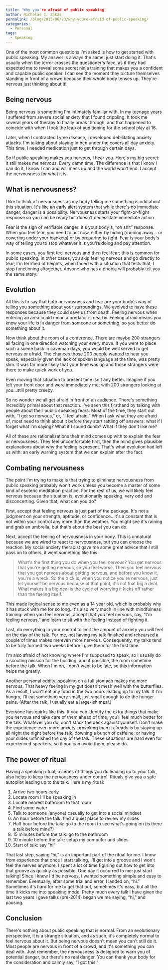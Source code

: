 ```yaml
---
title: 'Why you're afraid of public speaking'
author: Nicholas C. Zakas
permalink: /blog/2015/06/23/why-youre-afraid-of-public-speaking/
categories:
  - Personal
tags:
  - Speaking
---
```

One of the most common questions I'm asked is how to get started with public speaking. My answer is always the same: just start doing it. That's usually when the terror crosses the questioner's face, as if they had expected me to reveal some secret ninja training that makes you a confident and capable public speaker. I can see the moment they picture themselves standing in front of a crowd because their whole body tenses up. They're nervous just thinking about it!

## Being nervous

Being nervous is something I'm intimately familiar with. In my teenage years I suffered from severe social anxiety that I found crippling. It took me several years of therapy to finally break through, and that happened to coincide with when I took the leap of auditioning for the school play at 16.

Later, when I contracted Lyme disease, I developed debilitating anxiety attacks. I'm talking about staying in bed under the covers all day anxiety. This time, I needed medication just to get through certain days.

So if public speaking makes you nervous, I hear you. Here's my big secret: it still makes me nervous. Every damn time. The difference is that I know I can do it, I know I can and will mess up and the world won't end. I accept the nervousness for what it is.

## What is nervousness?

I like to think of nervousness as my body telling me something is odd about this situation. It's like an early alert system that while there's no immediate danger, danger is a possibility. Nervousness starts your fight-or-flight response so you can be ready but doesn't necessitate immediate action.

Fear is the sign of verifiable danger. It's your body's, &#8220;oh shit&#8221; response. When you feel fear, you need to act now, either by hiding (running away&#8230; or cowering under your blankets) or by preparing to fight. Fear is your body's way of telling you to stop whatever it is you're doing and pay attention.

In some cases, you first feel nervous and then feel fear; this is common for public speaking. In other cases, you skip feeling nervous and go directly to fear; I'm terrified of heights, when faced with a situation that tests that, I stop functioning altogether. Anyone who has a phobia will probably tell you the same story.

## Evolution

All this is to say that both nervousness and fear are your body's way of telling you something about your surroundings. We evolved to have these responses because they could save us from death. Feeling nervous when entering an area could mean a predator is nearby. Feeling afraid means you know your life is in danger from someone or something, so you better do something about it.

Now think about the room of a conference. There are maybe 200 strangers all facing in one direction watching your every move. If you were to place such a scene back in caveman days, you would be well served to get nervous or afraid. The chances those 200 people wanted to hear you speak, especially given the lack of spoken language at the time, was pretty slim. It was far more likely that your time was up and those strangers were there to make quick work of you.

Even moving that situation to present time isn't any better. Imagine if you left your front door and were immediately met with 200 strangers looking at you&#8230;still pretty creepy.

So no wonder we all get afraid in front of an audience. There's something incredibly primal about that reaction. I've seen this firsthand by talking with people about their public speaking fears. Most of the time, they start out with, &#8220;I get so nervous,&#8221; or, &#8220;I feel afraid.&#8221; When I ask what they are afraid of, most need to think about it before they start rattling off answers: what if I forget what I'm saying? What if I sound dumb? What if they don't like me?

All of these are rationalizations their mind comes up with to explain the fear or nervousness. They feel uncomfortable first, then the mind gives plausible explanations about why the feeling is present. That's what evolution had left us with: an early warning system that we can explain after the fact.

## Combating nervousness

The point I'm trying to make is that trying to eliminate nervousness from public speaking probably won't work unless you become a master of some kind of esoteric meditation practice. For the rest of us, we will likely feel nervous because the situation is, evolutionarily speaking, very odd and disconcerting. Given that, what can you do?

First, accept that feeling nervous is just part of the package. It's not a judgment on your strength, aptitude, or confidence&#8230;it's a constant that is not within your control any more than the weather. You might see it's raining and grab an umbrella, but that's about the best you can do.

Next, accept the feeling of nervousness in your body. This is unnatural because we are wired to react to nervousness, but you can choose the reaction. My social anxiety therapist gave me some great advice that I still pass on to others, it went something like this:

> What's the first thing you do when you feel nervous? You get nervous that you're getting nervous, so you feel worse. Then you feel nervous that you got nervous about getting nervous, and before you know it, you're a wreck. So the trick is, when you notice you're nervous, just let yourself be nervous because at that point, it's not that big a deal. What makes it a big deal is the cycle of worrying it kicks off rather than the feeling itself.

This made logical sense to me even as a 14 year old, which is probably why it has stuck with me for so long. It's also very much in line with mindfulness training: when you feel nervous, accept that you feel nervous, say, &#8220;I'm feeling nervous,&#8221; and learn to sit with the feeling instead of fighting it.

Last, do everything in your control to limit the amount of anxiety you will feel on the day of the talk. For me, not having my talk finished and rehearsed a couple of times makes me even more nervous. Consequently, my talks tend to be fully formed two weeks before I give them for the first time.

I'm also afraid of not knowing where I'm supposed to speak, so I usually do a scouting mission for the building, and if possible, the room sometime before the talk. When I'm on, I don't want to be late, so this information helps me greatly.

Another personal oddity: speaking on a full stomach makes me more nervous. That heavy feeling in my gut doesn't mesh well with the butterflies. As a result, I won't eat any food in the two hours leading up to my talk. If I'm hungry, I'll eat something very small, just small enough to do the hunger pains. (After the talk, I usually eat a large-ish meal.)

Everyone has quirks like this. If you can identify the extra things that make you nervous and take care of them ahead of time, you'll feel much better for the talk. Whatever you do, don't stack the deck against yourself. Don't make the experience even more anxiety-provoking than it already is by staying up all night the night before the talk, downing a bunch of caffeine, or having your slides unfinished the day of the talk. These situations are hard even for experienced speakers, so if you can avoid them, please do.

## The power of ritual

Having a speaking ritual, a series of things you do leading up to your talk, also helps to keep the nervousness under control. Rituals give you a safe autopilot leading up to the talk. Here's my ritual:

  1. Arrive two hours early
  2. Locate room I'll be speaking in
  3. Locate nearest bathroom to that room
  4. Find some water
  5. Talk to someone (anyone) casually to get into a social mindset
  6. An hour before the talk: find a quiet place to review my slides
  7. Half hour before the talk: go to the room to see what's going on (is there a talk before mine?)
  8. 15 minutes before the talk: go to the bathroom
  9. 10 minute before the talk: setup my computer and slides
 10. Start of talk: say &#8220;hi&#8221;

That last step, saying &#8220;hi,&#8221; is an important part of the ritual for me. I know from experience that once I start talking, I'll get into a groove and I won't feel the nerves anymore. I spent a lot of time figuring out how to get into that groove as quickly as possible. One day it occurred to me: just start talking! Since I knew I'd be nervous, I wanted something simple and easy to remember. Eventually, after some trial and error, I landed on, &#8220;hi.&#8221; Sometimes it's hard for me to get that out, sometimes it's easy, but all the time it kicks me into speaking mode. Pretty much every talk I have given the last two years I gave talks (pre-2014) began we me saying, &#8220;hi,&#8221; and pausing.

## Conclusion

There's nothing about public speaking that is normal. From an evolutionary perspective, it is a strange situation, and as such, it's completely normal to feel nervous about it. But being nervous doesn't mean you can't still do it. Most people are nervous in front of a crowd, and it's something you can deal with. Just remember, the nervousness is designed to warn you of potential danger, but there's no real danger. You can thank your body for the consideration and calmly say, &#8220;I got this.&#8221;

&nbsp;
